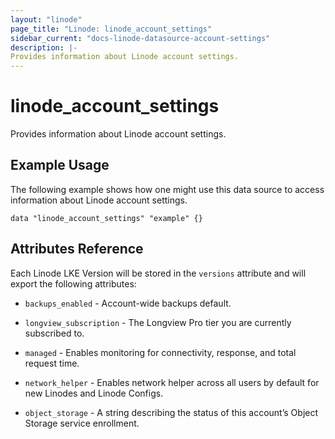 ```yaml
---
layout: "linode"
page_title: "Linode: linode_account_settings"
sidebar_current: "docs-linode-datasource-account-settings"
description: |-
Provides information about Linode account settings.
---
```


# linode\_account\_settings

Provides information about Linode account settings.

## Example Usage

The following example shows how one might use this data source to access information about Linode account settings.

```hcl
data "linode_account_settings" "example" {}
```

## Attributes Reference

Each Linode LKE Version will be stored in the `versions` attribute and will export the following attributes:

* `backups_enabled` - Account-wide backups default.

* `longview_subscription` - The Longview Pro tier you are currently subscribed to.

* `managed` - Enables monitoring for connectivity, response, and total request time.

* `network_helper` - Enables network helper across all users by default for new Linodes and Linode Configs.

* `object_storage` - A string describing the status of this account’s Object Storage service enrollment.
